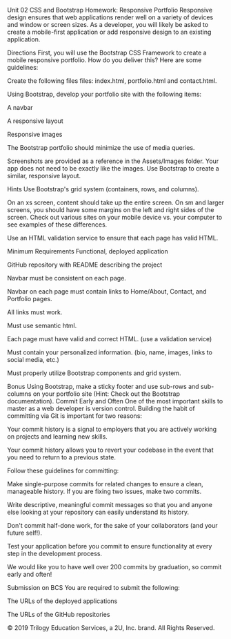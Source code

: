 Unit 02 CSS and Bootstrap Homework: Responsive Portfolio
Responsive design ensures that web applications render well on a variety of devices and window or screen sizes. As a developer, you will likely be asked to create a mobile-first application or add responsive design to an existing application.

Directions
First, you will use the Bootstrap CSS Framework to create a mobile responsive portfolio. How do you deliver this? Here are some guidelines:

Create the following files files: index.html, portfolio.html and contact.html.

Using Bootstrap, develop your portfolio site with the following items:

A navbar

A responsive layout

Responsive images

The Bootstrap portfolio should minimize the use of media queries.

Screenshots are provided as a reference in the Assets/Images folder. Your app does not need to be exactly like the images. Use Bootstrap to create a similar, responsive layout.

Hints
Use Bootstrap's grid system (containers, rows, and columns).

On an xs screen, content should take up the entire screen. On sm and larger screens, you should have some margins on the left and right sides of the screen. Check out various sites on your mobile device vs. your computer to see examples of these differences.

Use an HTML validation service to ensure that each page has valid HTML.

Minimum Requirements
Functional, deployed application

GitHub repository with README describing the project

Navbar must be consistent on each page.

Navbar on each page must contain links to Home/About, Contact, and Portfolio pages.

All links must work.

Must use semantic html.

Each page must have valid and correct HTML. (use a validation service)

Must contain your personalized information. (bio, name, images, links to social media, etc.)

Must properly utilize Bootstrap components and grid system.

Bonus
Using Bootstrap, make a sticky footer and use sub-rows and sub-columns on your portfolio site (Hint: Check out the Bootstrap documentation).
Commit Early and Often
One of the most important skills to master as a web developer is version control. Building the habit of committing via Git is important for two reasons:

Your commit history is a signal to employers that you are actively working on projects and learning new skills.

Your commit history allows you to revert your codebase in the event that you need to return to a previous state.

Follow these guidelines for committing:

Make single-purpose commits for related changes to ensure a clean, manageable history. If you are fixing two issues, make two commits.

Write descriptive, meaningful commit messages so that you and anyone else looking at your repository can easily understand its history.

Don't commit half-done work, for the sake of your collaborators (and your future self!).

Test your application before you commit to ensure functionality at every step in the development process.

We would like you to have well over 200 commits by graduation, so commit early and often!

Submission on BCS
You are required to submit the following:

The URLs of the deployed applications

The URLs of the GitHub repositories

© 2019 Trilogy Education Services, a 2U, Inc. brand. All Rights Reserved.
